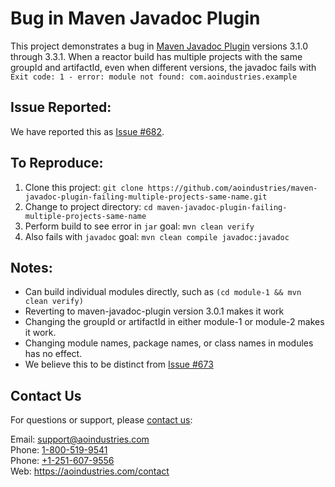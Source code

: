 # Bug in Maven Javadoc Plugin
This project demonstrates a bug in [Maven Javadoc Plugin](https://maven.apache.org/plugins/maven-javadoc-plugin/)
versions 3.1.0 through 3.3.1.  When a reactor build has multiple projects with the same groupId and artifactId, even
when different versions, the javadoc fails with `Exit code: 1 - error: module not found: com.aoindustries.example`

## Issue Reported:
We have reported this as [Issue #682](https://issues.apache.org/jira/projects/MJAVADOC/issues/MJAVADOC-682).

## To Reproduce:
1. Clone this project: `git clone https://github.com/aoindustries/maven-javadoc-plugin-failing-multiple-projects-same-name.git`
2. Change to project directory: `cd maven-javadoc-plugin-failing-multiple-projects-same-name`
3. Perform build to see error in `jar` goal: `mvn clean verify`
4. Also fails with `javadoc` goal: `mvn clean compile javadoc:javadoc`

## Notes:
* Can build individual modules directly, such as `(cd module-1 && mvn clean verify)`
* Reverting to maven-javadoc-plugin version 3.0.1 makes it work
* Changing the groupId or artifactId in either module-1 or module-2 makes it work.
* Changing module names, package names, or class names in modules has no effect.
* We believe this to be distinct from [Issue #673](https://issues.apache.org/jira/projects/MJAVADOC/issues/MJAVADOC-673)

## Contact Us
For questions or support, please [contact us](https://aoindustries.com/contact):

Email: [support@aoindustries.com](mailto:support@aoindustries.com)  
Phone: [1-800-519-9541](tel:1-800-519-9541)  
Phone: [+1-251-607-9556](tel:+1-251-607-9556)  
Web: https://aoindustries.com/contact
